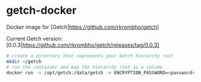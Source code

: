 getch-docker
============

Docker image for [Getch|https://github.com/rkrombho/getch]

Current Getch version: [0.0.3|https://github.com/rkrombho/getch/releases/tag/0.0.3]


```bash
# create a directory that represents your Getch hierarchy root
mkdir ~/getch
# run the container and map the hierarchy root as a volume
docker run -v /opt/getch:/data/getch -e ENCRYPTION_PASSWORD=<password> rkrombho/getch
```
